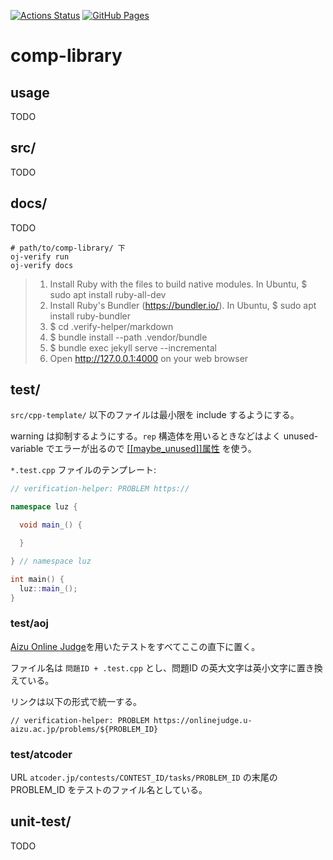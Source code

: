 [![Actions Status](https://github.com/luzhiled1333/comp-library/workflows/verify/badge.svg)](https://github.com/luzhiled1333/comp-library/actions)
[![GitHub Pages](https://img.shields.io/static/v1?label=GitHub+Pages&message=+&color=brightgreen&logo=github)](https://Luzhiled1333.github.io/comp-library/)

# comp-library
## usage
TODO

## src/
TODO

## docs/
TODO

```
# path/to/comp-library/ 下
oj-verify run
oj-verify docs
```

> 1. Install Ruby with the files to build native modules. In Ubuntu, $ sudo apt install ruby-all-dev
> 2. Install Ruby's Bundler (https://bundler.io/). In Ubuntu, $ sudo apt install ruby-bundler
> 3. $ cd .verify-helper/markdown
> 4. $ bundle install --path .vendor/bundle
> 5. $ bundle exec jekyll serve --incremental
> 6. Open http://127.0.0.1:4000 on your web browser

## test/
`src/cpp-template/` 以下のファイルは最小限を include するようにする。

warning は抑制するようにする。`rep` 構造体を用いるときなどはよく unused-variable でエラーが出るので [\[\[maybe_unused\]\]属性](https://cpprefjp.github.io/lang/cpp17/maybe_unused.html) を使う。

`*.test.cpp` ファイルのテンプレート:

```cpp
// verification-helper: PROBLEM https://

namespace luz {

  void main_() {

  }

} // namespace luz

int main() {
  luz::main_();
}
```

### test/aoj
[Aizu Online Judge](https://onlinejudge.u-aizu.ac.jp/)を用いたテストをすべてここの直下に置く。

ファイル名は `問題ID + .test.cpp` とし、問題ID の英大文字は英小文字に置き換えている。

リンクは以下の形式で統一する。

```
// verification-helper: PROBLEM https://onlinejudge.u-aizu.ac.jp/problems/${PROBLEM_ID}
```

### test/atcoder
URL `atcoder.jp/contests/CONTEST_ID/tasks/PROBLEM_ID` の末尾の PROBLEM_ID をテストのファイル名としている。


## unit-test/
TODO
